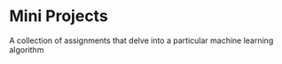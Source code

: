# Mini Projects

A collection of assignments that delve into a particular machine learning algorithm
